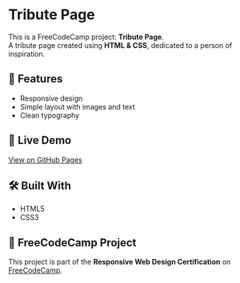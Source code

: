 # Tribute Page

This is a FreeCodeCamp project: **Tribute Page**.  
A tribute page created using **HTML & CSS**, dedicated to a person of inspiration.

## 📂 Features
- Responsive design  
- Simple layout with images and text  
- Clean typography  

## 🚀 Live Demo
[View on GitHub Pages](https://Jj879304.github.io/Tribute-Page/)

## 🛠️ Built With
- HTML5  
- CSS3  

## 📌 FreeCodeCamp Project
This project is part of the **Responsive Web Design Certification** on [FreeCodeCamp](https://www.freecodecamp.org/).
